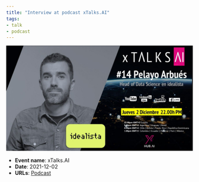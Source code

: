 ```yaml
---
title: "Interview at podcast xTalks.AI"
tags:
- talk
- podcast
---
```


![X Talks AI](appearances/2021/x-talks-ai/X%20Talks%20AI.jpg)

- **Event name**: xTalks.AI
- **Date**: 2021-12-02
- **URLs**:  [Podcast](https://xtalksai.buzzsprout.com/1806056/9660946-15-pelayo-arbues-data-science-inteligencia-artificial-proptech-innovacion)
